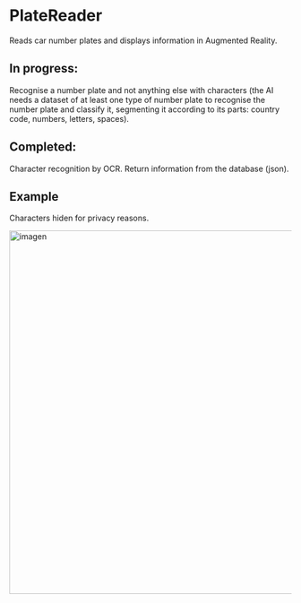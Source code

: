 # PlateReader
Reads car number plates and displays information in Augmented Reality.

## In progress:
Recognise a number plate and not anything else with characters (the AI needs a dataset of at least one type of number plate to recognise the number plate and classify it, segmenting it according to its parts: country code, numbers, letters, spaces).

## Completed:
Character recognition by OCR.
Return information from the database (json).

## Example
Characters hiden for privacy reasons.

<img width="738" height="649" alt="imagen" src="https://github.com/user-attachments/assets/22221ed1-c1f3-40f8-82ea-2a2ad6d82f02" />
